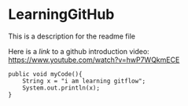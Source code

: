 # LearningGitHub

This is a description for the readme file

Here is a _link_ to a github introduction video: https://www.youtube.com/watch?v=hwP7WQkmECE

```
public void myCode(){
    String x = "i am learning gitflow";
    System.out.println(x);
}
```
